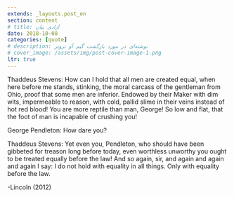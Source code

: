 ```yaml
---
extends: _layouts.post_en
section: content
# title: آزادی بیان
date: 2018-10-08
categories: [quote]
# description: نوشته‌ای در مورد بازگشت گیم آو ترونز
# cover_image: /assets/img/post-cover-image-1.png
ltr: true
---
```



Thaddeus Stevens: How can I hold that all men are created equal, when here before me stands, stinking, the moral carcass of the gentleman from Ohio, proof that some men are inferior. Endowed by their Maker with dim wits, impermeable to reason, with cold, pallid slime in their veins instead of hot red blood! You are more reptile than man, George! So low and flat, that the foot of man is incapable of crushing you!

George Pendleton: How dare you?

Thaddeus Stevens: Yet even you, Pendleton, who should have been gibbeted for treason long before today, even worthless unworthy you ought to be treated equally before the law! And so again, sir, and again and again and again I say: I do not hold with equality in all things. Only with equality before the law.

-Lincoln (2012)